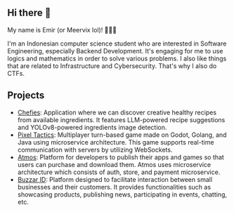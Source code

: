 ## Hi there 👋

My name is Emir (or Meervix lol)! 👋👋👋

I'm an Indonesian computer science student who are interested in Software Engineering, especially Backend Development. It's engaging for me to use logics and mathematics in order to solve various problems. I also like things that are related to Infrastructure and Cybersecurity. That's why I also do CTFs.

## Projects
- [Chefies](https://github.com/Chefies/): Application where we can discover creative healthy recipes from available ingredients. It features LLM-powered recipe suggestions and YOLOv8-powered ingredients image detection.
- [Pixel Tactics](https://github.com/Pixel-Tactics/): Multiplayer turn-based game made on Godot, Golang, and Java using microservice architecture. This game supports real-time communication with servers by utilizing WebSockets.
- [Atmos](https://github.com/AtmosGame/): Platform for developers to publish their apps and games so that users can purchase and download them. Atmos uses microservice architecture which consists of auth, store, and payment microservice.
- [Buzzar ID](https://github.com/orgs/PBP22-23-C-11/repositories): Platform designed to facilitate interaction between small businesses and their customers. It provides functionalities such as showcasing products, publishing news, participating in events, chatting, etc.

<!--
**Emyr298/Emyr298** is a ✨ _special_ ✨ repository because its `README.md` (this file) appears on your GitHub profile.

Here are some ideas to get you started:

- 🔭 I’m currently working on ...
- 🌱 I’m currently learning ...
- 👯 I’m looking to collaborate on ...
- 🤔 I’m looking for help with ...
- 💬 Ask me about ...
- 📫 How to reach me: ...
- 😄 Pronouns: ...
- ⚡ Fun fact: ...
-->
